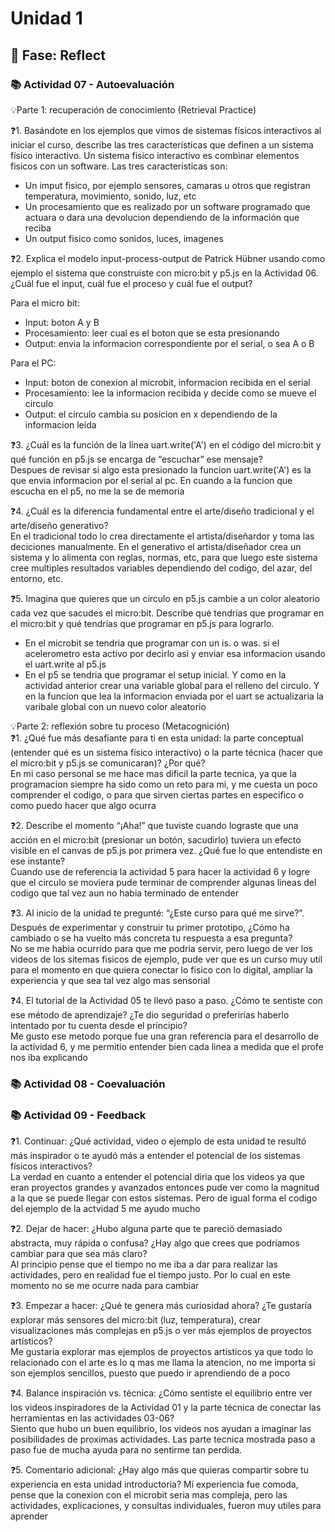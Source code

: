 # Unidad 1

## 🤔 Fase: Reflect

### 📚 Actividad 07 - Autoevaluación
💡Parte 1: recuperación de conocimiento (Retrieval Practice)   

❓1. Basándote en los ejemplos que vimos de sistemas físicos interactivos al iniciar el curso, describe las tres características que definen a un sistema físico interactivo.
Un sistema fisico interactivo es combinar elementos fisicos con un software. Las tres caracteristicas son:
+ Un imput fisico, por ejemplo sensores, camaras u otros que registran temperatura, movimiento, sonido, luz, etc
+ Un procesamiento que es realizado por un software programado que actuara o dara una devolucion dependiendo de la información que reciba
+ Un output fisico como sonidos, luces, imagenes
    
❓2. Explica el modelo input-process-output de Patrick Hübner usando como ejemplo el sistema que construiste con micro:bit y p5.js en la Actividad 06. ¿Cuál fue el input, cuál fue el proceso y cuál fue el output?

Para el micro bit:
+ Input: boton A y B
+ Procesamiento: leer cual es el boton que se esta presionando
+ Output: envia la informacion correspondiente por el serial, o sea A o B

Para el PC:
+ Input: boton de conexion al microbit, informacion recibida en el serial
+ Procesamiento: lee la informacion recibida y decide como se mueve el circulo
+ Output: el circulo cambia su posicion en x dependiendo de la informacion leida
    
❓3. ¿Cuál es la función de la línea uart.write('A') en el código del micro:bit y qué función en p5.js se encarga de “escuchar” ese mensaje?   
Despues de revisar si algo esta presionado la funcion uart.write('A') es la que envia informacion por el serial al pc. En cuando a la funcion que escucha en el p5, no me la se de memoria
    
❓4. ¿Cuál es la diferencia fundamental entre el arte/diseño tradicional y el arte/diseño generativo?   
En el tradicional todo lo crea directamente el artista/diseñardor y toma las deciciones manualmente.
En el generativo el artista/diseñador crea un sistema y lo alimenta con reglas, normas, etc, para que luego este sistema cree multiples resultados variables dependiendo del codigo, del azar, del entorno, etc.
    
❓5. Imagina que quieres que un círculo en p5.js cambie a un color aleatorio cada vez que sacudes el micro:bit. Describe qué tendrías que programar en el micro:bit y qué tendrías que programar en p5.js para lograrlo.   
+ En el microbit se tendria que programar con un is. o was. si el acelerometro esta activo por decirlo asi y enviar esa informacion usando el uart.write al p5.js   
+ En el p5 se tendria que programar el setup inicial. Y como en la actividad anterior crear una variable global para el relleno del circulo. Y en la funcion que lea la informacion enviada por el uart se actualizaria la varibale global con un nuevo color aleatorio

💡Parte 2: reflexión sobre tu proceso (Metacognición)   
❓1. ¿Qué fue más desafiante para ti en esta unidad: la parte conceptual (entender qué es un sistema físico interactivo) o la parte técnica (hacer que el micro:bit y p5.js se comunicaran)? ¿Por qué?   
En mi caso personal se me hace mas dificil la parte tecnica, ya que la programacion siempre ha sido como un reto para mi, y me cuesta un poco comprender el codigo, o para que sirven ciertas partes en especifico o como puedo hacer que algo ocurra 
   
❓2. Describe el momento “¡Aha!” que tuviste cuando lograste que una acción en el micro:bit (presionar un botón, sacudirlo) tuviera un efecto visible en el canvas de p5.js por primera vez. ¿Qué fue lo que entendiste en ese instante?   
Cuando use de referencia la actividad 5 para hacer la actividad 6 y logre que el circulo se moviera pude terminar de comprender algunas lineas del codigo que tal vez aun no habia terminado de entender
   
❓3. Al inicio de la unidad te pregunté: “¿Este curso para qué me sirve?”. Después de experimentar y construir tu primer prototipo, ¿Cómo ha cambiado o se ha vuelto más concreta tu respuesta a esa pregunta?   
No se me habia ocurrido para que me podria servir, pero luego de ver los videos de los sitemas fisicos de ejemplo, pude ver que es un curso muy util para el momento en que quiera conectar lo fisico con lo digital, ampliar la experiencia y que sea tal vez algo mas sensorial
   
❓4. El tutorial de la Actividad 05 te llevó paso a paso. ¿Cómo te sentiste con ese método de aprendizaje? ¿Te dio seguridad o preferirías haberlo intentado por tu cuenta desde el principio?   
Me gusto ese metodo porque fue una gran referencia para el desarrollo de la actividad 6, y me permitio entender bien cada linea a medida que el profe nos iba explicando

### 📚 Actividad 08 - Coevaluación


### 📚 Actividad 09 - Feedback   
❓1. Continuar: ¿Qué actividad, video o ejemplo de esta unidad te resultó más inspirador o te ayudó más a entender el potencial de los sistemas físicos interactivos?   
La verdad en cuanto a entender el potencial diria que los videos ya que eran proyectos grandes y avanzados entonces pude ver como la magnitud a la que se puede llegar con estos sistemas. Pero de igual forma el codigo del ejemplo de la actvidad 5 me ayudo mucho

❓2. Dejar de hacer: ¿Hubo alguna parte que te pareció demasiado abstracta, muy rápida o confusa? ¿Hay algo que crees que podríamos cambiar para que sea más claro?   
Al principio pense que el tiempo no me iba a dar para realizar las actividades, pero en realidad fue el tiempo justo. Por lo cual en este momento no se me ocurre nada para cambiar

❓3. Empezar a hacer: ¿Qué te genera más curiosidad ahora? ¿Te gustaría explorar más sensores del micro:bit (luz, temperatura), crear visualizaciones más complejas en p5.js o ver más ejemplos de proyectos artísticos?   
Me gustaria explorar mas ejemplos de proyectos artisticos ya que todo lo relacionado con el arte es lo q mas me llama la atencion, no me importa si son ejemplos sencillos, puesto que puedo ir aprendiendo de a poco

❓4. Balance inspiración vs. técnica: ¿Cómo sentiste el equilibrio entre ver los videos inspiradores de la Actividad 01 y la parte técnica de conectar las herramientas en las actividades 03-06?   
Siento que hubo un buen equilibrio, los videos nos ayudan a imaginar las posibilidades de proximas actividades. Las parte tecnica mostrada paso a paso fue de mucha ayuda para no sentirme tan perdida.

❓5. Comentario adicional: ¿Hay algo más que quieras compartir sobre tu experiencia en esta unidad introductoria?
Mi experiencia fue comoda, pense que la conexion con el microbit seria mas compleja, pero las actividades, explicaciones, y consultas individuales, fueron muy utiles para aprender
